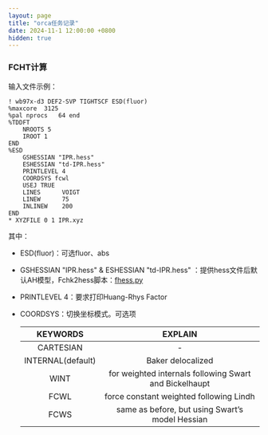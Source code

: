 ```yaml
---
layout: page
title: "orca任务记录"
date: 2024-11-1 12:00:00 +0800
hidden: true
---
```


### FCHT计算

输入文件示例：

~~~
! wb97x-d3 DEF2-SVP TIGHTSCF ESD(fluor) 
%maxcore  3125
%pal nprocs   64 end
%TDDFT 
    NROOTS 5 
    IROOT 1 
END 
%ESD 
    GSHESSIAN "IPR.hess" 
    ESHESSIAN "td-IPR.hess" 
    PRINTLEVEL 4
    COORDSYS fcwl
    USEJ TRUE
    LINES      VOIGT
    LINEW      75
    INLINEW    200
END 
* XYZFILE 0 1 IPR.xyz
~~~

其中：
 - ESD(fluor)：可选fluor、abs
 - GSHESSIAN "IPR.hess" & ESHESSIAN "td-IPR.hess" ：提供hess文件后默认AH模型，Fchk2hess脚本：[fhess.py](https://pub-ec46b9a843f44891acf04d27fddf97e0.r2.dev/2024/11/fhess.py)
 - PRINTLEVEL 4：要求打印Huang-Rhys Factor
 - COORDSYS：切换坐标模式。可选项
  
   | KEYWORDS | EXPLAIN |
   | :-----: | :-----: |
   | CARTESIAN | - |
   | INTERNAL(default) | Baker delocalized |
   | WINT | for weighted internals following Swart and Bickelhaupt |
   | FCWL | force constant weighted following Lindh |
   | FCWS | same as before, but using Swart’s model Hessian |



